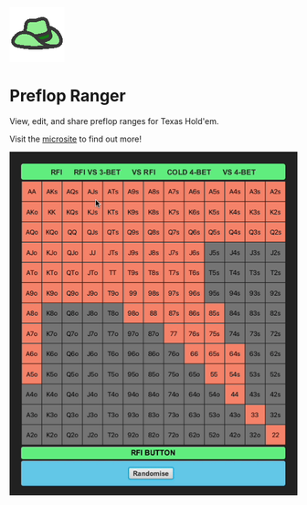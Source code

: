 ![icon](src/main/resources/ranger.png)

# Preflop Ranger

View, edit, and share preflop ranges for Texas Hold'em.

Visit the [microsite](https://jbwheatley.github.io/preflop-ranger/) to find out more!

![](website/static/img/preview-chart.gif)